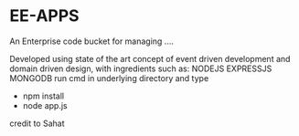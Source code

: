 # EE-APPS
An Enterprise code bucket for managing ....

Developed using state of the art concept of event driven development and domain driven design, with ingredients such as:
NODEJS
EXPRESSJS
MONGODB
run cmd in underlying directory and type

 - npm install
 - node app.js
 
 credit to Sahat
